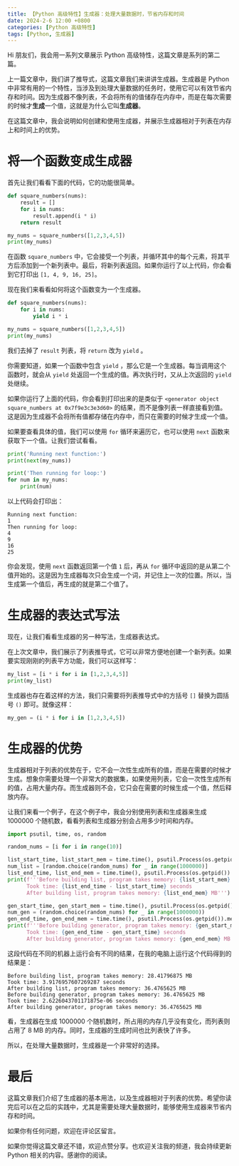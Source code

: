 ```yaml
---
title: 【Python 高级特性】生成器：处理大量数据时，节省内存和时间
date: 2024-2-6 12:00 +0800
categories: [Python 高级特性]
tags: [Python, 生成器]
---
```


Hi 朋友们，我会用一系列文章展示 Python 高级特性，这篇文章是系列的第二篇。

上一篇文章中，我们讲了推导式，这篇文章我们来讲讲生成器。生成器是 Python 中非常有用的一个特性，当涉及到处理大量数据的任务时，使用它可以有效节省内存和时间。因为生成器不像列表，不会将所有的值储存在内存中，而是在每次需要的时候才**生成**一个值，这就是为什么它叫**生成器**。

在这篇文章中，我会说明如何创建和使用生成器，并展示生成器相对于列表在内存上和时间上的优势。

# 将一个函数变成生成器

首先让我们看看下面的代码，它的功能很简单。

```python
def square_numbers(nums):
    result = []
    for i in nums:
        result.append(i * i)
    return result

my_nums = square_numbers([1,2,3,4,5])
print(my_nums)
```

在函数 `square_numbers` 中，它会接受一个列表，并循环其中的每个元素，将其平方后添加到一个新列表中。最后，将新列表返回。如果你运行了以上代码，你会看到它打印出 `[1, 4, 9, 16, 25]`。

现在我们来看看如何将这个函数变为一个生成器。

```python
def square_numbers(nums):
    for i in nums:
        yield i * i

my_nums = square_numbers([1,2,3,4,5])
print(my_nums)
```

我们去掉了 `result` 列表，将 `return` 改为 `yield` 。

你需要知道，如果一个函数中包含 `yield` ，那么它是一个生成器。每当调用这个函数时，就会从 `yield` 处返回一个生成的值。再次执行时，又从上次返回的 `yield` 处继续。

如果你运行了上面的代码，你会看到打印出来的是类似于 `<generator object square_numbers at 0x7f9e3c3e3d60>` 的结果，而不是像列表一样直接看到值。这是因为生成器不会将所有值都存储在内存中，而只在需要的时候才生成一个值。

如果要查看具体的值，我们可以使用 `for` 循环来遍历它，也可以使用 `next` 函数来获取下一个值。让我们尝试看看。

```python
print('Running next function:')
print(next(my_nums))

print('Then running for loop:')
for num in my_nums:
    print(num)
```

以上代码会打印出：

```
Running next function:
1
Then running for loop:
4
9
16
25
```

你会发现，使用 `next` 函数返回第一个值 `1` 后，再从 `for` 循环中返回的是从第二个值开始的。这是因为生成器每次只会生成一个词，并记住上一次的位置。所以，当生成第一个值后，再生成的就是第二个值了。

# 生成器的表达式写法

现在，让我们看看生成器的另一种写法，生成器表达式。

在上次文章中，我们展示了列表推导式，它可以非常方便地创建一个新列表。如果要实现刚刚的列表平方功能，我们可以这样写：

```python
my_list = [i * i for i in [1,2,3,4,5]]
print(my_list)
```

生成器也存在着这样的方法，我们只需要将列表推导式中的方括号 `[]` 替换为圆括号 `()` 即可。就像这样：

```python
my_gen = (i * i for i in [1,2,3,4,5])
```

# 生成器的优势

生成器相对于列表的优势在于，它不会一次性生成所有的值，而是在需要的时候才生成。想象你需要处理一个非常大的数据集，如果使用列表，它会一次性生成所有的值，占用大量内存。而生成器则不会，它只会在需要的时候生成一个值，然后释放内存。

让我们来看一个例子，在这个例子中，我会分别使用列表和生成器来生成 1000000 个随机数，看看列表和生成器分别会占用多少时间和内存。

```python
import psutil, time, os, random

random_nums = [i for i in range(10)]

list_start_time, list_start_mem = time.time(), psutil.Process(os.getpid()).memory_info().rss/1024/1024
num_list = [random.choice(random_nums) for _ in range(1000000)]
list_end_time, list_end_mem = time.time(), psutil.Process(os.getpid()).memory_info().rss/1024/1024 
print(f'''Before building list, program takes memory: {list_start_mem} MB
      Took time: {list_end_time - list_start_time} seconds
      After building list, program takes memory: {list_end_mem} MB''')

gen_start_time, gen_start_mem = time.time(), psutil.Process(os.getpid()).memory_info().rss/1024/1024
num_gen = (random.choice(random_nums) for _ in range(1000000))
gen_end_time, gen_end_mem = time.time(), psutil.Process(os.getpid()).memory_info().rss/1024/1024
print(f'''Before building generator, program takes memory: {gen_start_mem} MB
      Took time: {gen_end_time - gen_start_time} seconds
      After building generator, program takes memory: {gen_end_mem} MB''')
```

这段代码在不同的机器上运行会有不同的结果，在我的电脑上运行这个代码得到的结果是：

```
Before building list, program takes memory: 28.41796875 MB
Took time: 3.9176957607269287 seconds
After building list, program takes memory: 36.4765625 MB
Before building generator, program takes memory: 36.4765625 MB
Took time: 2.6226043701171875e-06 seconds
After building generator, program takes memory: 36.4765625 MB
```

看，生成器在生成 1000000 个随机数时，所占用的内存几乎没有变化，而列表则占用了 8 MB 的内存。同时，生成器的生成时间也比列表快了许多。

所以，在处理大量数据时，生成器是一个非常好的选择。

# 最后

这篇文章我们介绍了生成器的基本用法，以及生成器相对于列表的优势。希望你读完后可以在之后的实践中，尤其是需要处理大量数据时，能够使用生成器来节省内存和时间。

如果你有任何问题，欢迎在评论区留言。

如果你觉得这篇文章还不错，欢迎点赞分享。也欢迎关注我的频道，我会持续更新 Python 相关的内容。感谢你的阅读。